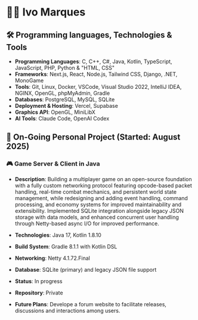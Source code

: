 # 👩‍💻 Ivo Marques

## 🛠️ Programming languages, Technologies & Tools
- **Programming Languages**: C, C++, C#, Java, Kotlin, TypeScript, JavaScript, PHP, Python & "HTML, CSS"
- **Frameworks**: Next.js, React, Node.js, Tailwind CSS, Django, .NET, MonoGame
- **Tools**: Git, Linux, Docker, VSCode, Visual Studio 2022, IntelliJ IDEA, NGINX, OpenGL, phpMyAdmin, Gradle
- **Databases**: PostgreSQL, MySQL, SQLite
- **Deployment & Hosting**: Vercel, Supabase
- **Graphics API**: OpenGL, MiniLibX
- **AI Tools**: Claude Code, OpenAI Codex

## 🧠 On-Going Personal Project (Started: August 2025)

### 🎮 Game Server & Client in Java

- **Description**: Building a multiplayer game on an open-source foundation with a fully custom networking protocol featuring opcode-based packet handling, real-time combat mechanics, and persistent world state management, while redesigning and adding event handling, command processing, and economy systems for improved maintainability and extensibility. Implemented SQLite integration alongside legacy JSON storage with data models, and enhanced concurrent user handling through Netty-based async I/O for improved performance.

- **Technologies**: Java 17, Kotlin 1.8.10
- **Build System**: Gradle 8.1.1 with Kotlin DSL
- **Networking**: Netty 4.1.72.Final
- **Database**: SQLite (primary) and legacy JSON file support
- **Status**: In progress
- **Repository**: Private
- **Future Plans**: Develope a forum website to facilitate releases, discussions and interactions among users.
